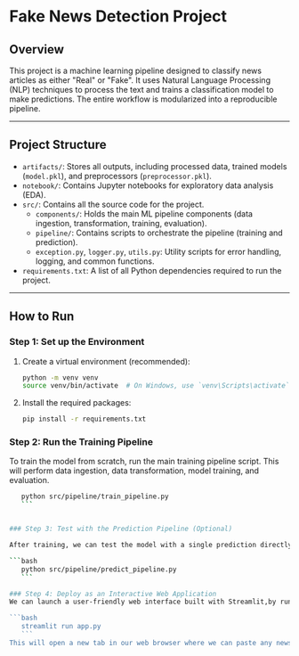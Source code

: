 # Fake News Detection Project

## Overview

This project is a machine learning pipeline designed to classify news articles as either "Real" or "Fake". It uses Natural Language Processing (NLP) techniques to process the text and trains a classification model to make predictions. The entire workflow is modularized into a reproducible pipeline.

---

## Project Structure

-   `artifacts/`: Stores all outputs, including processed data, trained models (`model.pkl`), and preprocessors (`preprocessor.pkl`).
-   `notebook/`: Contains Jupyter notebooks for exploratory data analysis (EDA).
-   `src/`: Contains all the source code for the project.
    -   `components/`: Holds the main ML pipeline components (data ingestion, transformation, training, evaluation).
    -   `pipeline/`: Contains scripts to orchestrate the pipeline (training and prediction).
    -   `exception.py`, `logger.py`, `utils.py`: Utility scripts for error handling, logging, and common functions.
-   `requirements.txt`: A list of all Python dependencies required to run the project.

---

## How to Run

### Step 1: Set up the Environment

1.  Create a virtual environment (recommended):
    ```bash
    python -m venv venv
    source venv/bin/activate  # On Windows, use `venv\Scripts\activate`
    ```
2.  Install the required packages:
    ```bash
    pip install -r requirements.txt
    ```

### Step 2: Run the Training Pipeline

To train the model from scratch, run the main training pipeline script. This will perform data ingestion, data transformation, model training, and evaluation.

 ```bash
    python src/pipeline/train_pipeline.py
    ```


### Step 3: Test with the Prediction Pipeline (Optional)

After training, we can test the model with a single prediction directly from our terminal. We can change the sample text inside the src/pipeline/predict_pipeline.py file to test different inputs.

```bash
    python src/pipeline/predict_pipeline.py
    ```

### Step 4: Deploy as an Interactive Web Application
We can launch a user-friendly web interface built with Streamlit,by running the following command from the project's root directory:

```bash
    streamlit run app.py
    ```
This will open a new tab in our web browser where we can paste any news article text for real-time classification.
